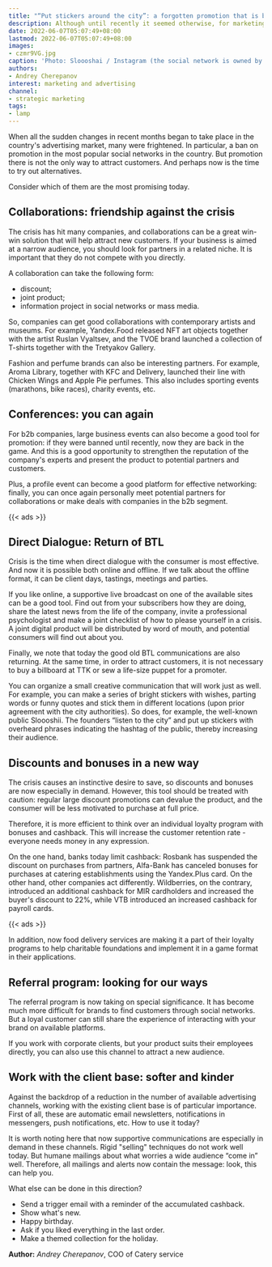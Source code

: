 ```yaml
---
title: "“Put stickers around the city”: a forgotten promotion that is back in business"
description: Although until recently it seemed otherwise, for marketing, the light has not converged on social networks. A number of former channels of promotion for Russians are now out of reach - but for many this is an occasion to rediscover alternatives. What — said Andrey Cherepanov (Catery)
date: 2022-06-07T05:07:49+08:00
lastmod: 2022-06-07T05:07:49+08:00
images:
- czmr9VG.jpg
caption: 'Photo: Sloooshai / Instagram (the social network is owned by Meta, a company recognized as extremist and banned in Russia)'
authors:
- Andrey Cherepanov
interest: marketing and advertising
channel: 
- strategic marketing
tags: 
- lamp
---
```


When all the sudden changes in recent months began to take place in the country's advertising market, many were frightened. In particular, a ban on promotion in the most popular social networks in the country. But promotion there is not the only way to attract customers. And perhaps now is the time to try out alternatives.

Consider which of them are the most promising today.

Collaborations: friendship against the crisis
---------------------------------------------

The crisis has hit many companies, and collaborations can be a great win-win solution that will help attract new customers. If your business is aimed at a narrow audience, you should look for partners in a related niche. It is important that they do not compete with you directly.

A collaboration can take the following form:

*   discount;
*   joint product;
*   information project in social networks or mass media.

So, companies can get good collaborations with contemporary artists and museums. For example, Yandex.Food released NFT art objects together with the artist Ruslan Vyaltsev, and the TVOE brand launched a collection of T-shirts together with the Tretyakov Gallery.

Fashion and perfume brands can also be interesting partners. For example, Aroma Library, together with KFC and Delivery, launched their line with Chicken Wings and Apple Pie perfumes. This also includes sporting events (marathons, bike races), charity events, etc.

Conferences: you can again
--------------------------

For b2b companies, large business events can also become a good tool for promotion: if they were banned until recently, now they are back in the game. And this is a good opportunity to strengthen the reputation of the company's experts and present the product to potential partners and customers.

Plus, a profile event can become a good platform for effective networking: finally, you can once again personally meet potential partners for collaborations or make deals with companies in the b2b segment.

{{< ads >}}

Direct Dialogue: Return of BTL
------------------------------

Crisis is the time when direct dialogue with the consumer is most effective. And now it is possible both online and offline. If we talk about the offline format, it can be client days, tastings, meetings and parties.

If you like online, a supportive live broadcast on one of the available sites can be a good tool. Find out from your subscribers how they are doing, share the latest news from the life of the company, invite a professional psychologist and make a joint checklist of how to please yourself in a crisis. A joint digital product will be distributed by word of mouth, and potential consumers will find out about you.

Finally, we note that today the good old BTL communications are also returning. At the same time, in order to attract customers, it is not necessary to buy a billboard at TTK or sew a life-size puppet for a promoter.

You can organize a small creative communication that will work just as well. For example, you can make a series of bright stickers with wishes, parting words or funny quotes and stick them in different locations (upon prior agreement with the city authorities). So does, for example, the well-known public Sloooshii. The founders “listen to the city” and put up stickers with overheard phrases indicating the hashtag of the public, thereby increasing their audience.

Discounts and bonuses in a new way
----------------------------------

The crisis causes an instinctive desire to save, so discounts and bonuses are now especially in demand. However, this tool should be treated with caution: regular large discount promotions can devalue the product, and the consumer will be less motivated to purchase at full price.

Therefore, it is more efficient to think over an individual loyalty program with bonuses and cashback. This will increase the customer retention rate - everyone needs money in any expression.

On the one hand, banks today limit cashback: Rosbank has suspended the discount on purchases from partners, Alfa-Bank has canceled bonuses for purchases at catering establishments using the Yandex.Plus card. On the other hand, other companies act differently. Wildberries, on the contrary, introduced an additional cashback for MIR cardholders and increased the buyer's discount to 22%, while VTB introduced an increased cashback for payroll cards.

{{< ads >}}

In addition, now food delivery services are making it a part of their loyalty programs to help charitable foundations and implement it in a game format in their applications.

Referral program: looking for our ways
--------------------------------------

The referral program is now taking on special significance. It has become much more difficult for brands to find customers through social networks. But a loyal customer can still share the experience of interacting with your brand on available platforms.

If you work with corporate clients, but your product suits their employees directly, you can also use this channel to attract a new audience.

Work with the client base: softer and kinder
--------------------------------------------

Against the backdrop of a reduction in the number of available advertising channels, working with the existing client base is of particular importance. First of all, these are automatic email newsletters, notifications in messengers, push notifications, etc. How to use it today?

It is worth noting here that now supportive communications are especially in demand in these channels. Rigid "selling" techniques do not work well today. But humane mailings about what worries a wide audience “come in” well. Therefore, all mailings and alerts now contain the message: look, this can help you.

What else can be done in this direction?

*   Send a trigger email with a reminder of the accumulated cashback.
*   Show what's new.
*   Happy birthday.
*   Ask if you liked everything in the last order.
*   Make a themed collection for the holiday.

**Author:** *Andrey Cherepanov*, COO of Catery service